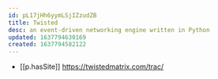 ```yaml
---
id: pL17jHh6yymLSjIZzudZB
title: Twisted
desc: an event-driven networking engine written in Python
updated: 1637794630169
created: 1637794582122
---
```




- [[p.hasSite]] https://twistedmatrix.com/trac/
